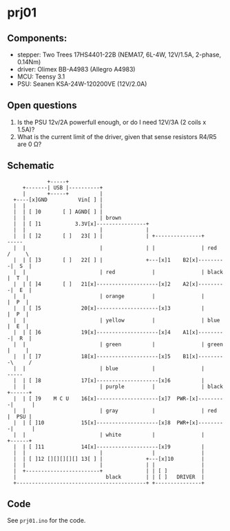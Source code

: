 # prj01

## Components:
- stepper: Two Trees 17HS4401-22B (NEMA17, 6L-4W, 12V/1.5A, 2-phase, 0.14Nm)
- driver: Olimex BB-A4983 (Allegro A4983)
- MCU: Teensy 3.1
- PSU: Seanen KSA-24W-120200VE (12V/2.0A)

## Open questions
1. Is the PSU 12v/2A powerfull enough, or do I need 12V/3A (2 coils x 1.5A)?
2. What is the current limit of the driver, given that sense resistors R4/R5 are 0 Ω?

## Schematic
```
             +-----+                                                             
     +-------| USB |----------+                                                  
     |       +-----+          |                                                  
  +----[x]GND          Vin[ ] |                                                  
  |  |                        |                                                  
  |  | [ ]0       [ ] AGND[ ] |                                                  
  |  |                        | brown                                            
  |  | [ ]1           3.3V[x]----------------+                                   
  |  |                        |              |                                   
  |  | [ ]2       [ ]   23[ ] |              | +---------------+        -----    
  |  |                        |              | |               | red   /     \   
  |  | [ ]3       [ ]   22[ ] |              +---[x]1    B2[x]---------|  S  |   
  |  |                        | red            |               | black |  T  |   
  |  | [ ]4       [ ]   21[x]--------------------[x]2    A2[x]---------|  E  |   
  |  |                        | orange         |               |       |  P  |   
  |  | [ ]5             20[x]--------------------[x]3          |       |  P  |   
  |  |                        | yellow         |               | blue  |  E  |   
  |  | [ ]6             19[x]--------------------[x]4    A1[x]---------|  R  |   
  |  |                        | green          |               | green |     |   
  |  | [ ]7             18[x]--------------------[x]5    B1[x]---------\     /   
  |  |                        | blue           |               |        -----    
  |  | [ ]8             17[x]--------------------[x]6          |                 
  |  |                        | purple         |               | black +------+  
  |  | [ ]9    M C U    16[x]--------------------[x]7  PWR-[x]---------|      |  
  |  |                        | gray           |               | red   |  PSU |  
  |  | [ ]10            15[x]--------------------[x]8  PWR+[x]---------|      |  
  |  |                        | white          |               |       +------+  
  |  | [ ]11            14[x]--------------------[x]9          |                 
  |  |                        |                |               |                 
  |  | [ ]12 [][][][][] 13[ ] |              +---[x]10         |                 
  |  |                        |              | |               |                 
  |  +------------------------+              | | [ ]           |                 
  |                             black        | | [ ]   DRIVER  |                 
  +------------------------------------------+ +---------------+                 

```                                                                                 

## Code
See `prj01.ino` for the code.
